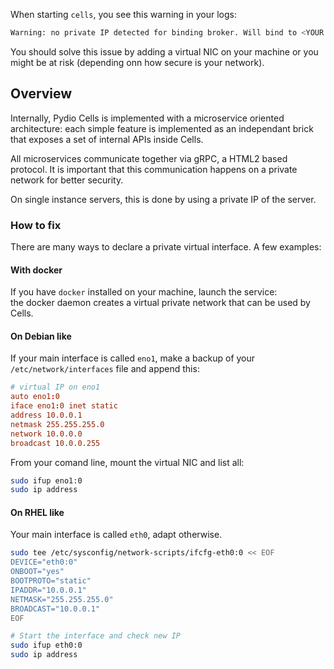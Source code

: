 When starting `cells`, you see this warning in your logs:

```sh
Warning: no private IP detected for binding broker. Will bind to <YOUR PUBLIC IP ADDRESS>, which may give public access to the broker.
```

You should solve this issue by adding a virtual NIC  on your machine or you might be at risk (depending onn how secure is your network).

## Overview

Internally, Pydio Cells is implemented with a microservice oriented architecture: each simple feature is implemented as an independant brick that exposes a set of internal APIs inside Cells.

All microservices communicate together via gRPC, a HTML2 based protocol. It is important that this communication happens on a private network for better security.

On single instance servers, this is done by using a private IP of the server.

### How to fix

There are many ways to declare a private virtual interface. A few examples:

#### With docker

If you have `docker` installed on your machine, launch the service:  
the docker daemon creates a virtual private network that can be used by Cells.

#### On Debian like

If your main interface is called `eno1`, make a backup of your `/etc/network/interfaces` file and append this:

```conf
# virtual IP on eno1
auto eno1:0
iface eno1:0 inet static
address 10.0.0.1
netmask 255.255.255.0
network 10.0.0.0
broadcast 10.0.0.255
```

From your comand line, mount the virtual NIC and list all:

```sh
sudo ifup eno1:0
sudo ip address
```

#### On RHEL like

Your main interface is called `eth0`, adapt otherwise.

```sh
sudo tee /etc/sysconfig/network-scripts/ifcfg-eth0:0 << EOF
DEVICE="eth0:0"
ONBOOT="yes"
BOOTPROTO="static"
IPADDR="10.0.0.1"
NETMASK="255.255.255.0"
BROADCAST="10.0.0.1"
EOF

# Start the interface and check new IP
sudo ifup eth0:0
sudo ip address
```
